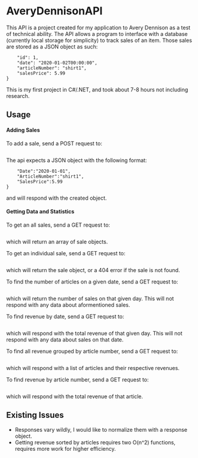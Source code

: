 ﻿# AveryDennisonAPI

This API is a project created for my application to Avery Dennison as a test of technical ability.  The API allows a program to interface with a database (currently local storage for simplicity) to track sales of an item.  Those sales are stored as a JSON object as such:
```{
    "id": 1,
    "date": "2020-01-02T00:00:00",
    "articleNumber": "shirt1",
    "salesPrice": 5.99
}
```
This is my first project in C#/.NET, and took about 7-8 hours not including research.  

## Usage

#### Adding Sales

To add a sale, send a POST request to:
```https://localhost:{PORT}/api/Sales
```
The api expects a JSON object with the following format:
```{
	"Date":"2020-01-01",
	"ArticleNumber":"shirt1",
	"SalesPrice":5.99
}
```
and will respond with the created object.  

#### Getting Data and Statistics

To get an all sales, send a GET request to:
```https://localhost:{PORT}/api/Sales
```
which will return an array of sale objects.  

To get an individual sale, send a GET request to:
```https://localhost:{PORT}/api/Sales/{SaleId}
```
which will return the sale object, or a 404 error if the sale is not found.  

To find the number of articles on a given date, send a GET request to:
```https://localhost:{PORT}/api/Sales/salesByDate/{Date in format: yyyy-mm-dd}
```
which will return the number of sales on that given day.  This will not respond with any data about aformentioned sales.  

To find revenue by date, send a GET request to:
```https://localhost:{PORT}/api/Sales/revenueByDate/{Date in format: yyyy-mm-dd}
```
which will respond with the total revenue of that given day.  This will not respond with any data about sales on that date.  

To find all revenue grouped by article number, send a GET request to:
```https://localhost:{PORT}/api/Sales/revenueByArticle/{ArticleNumber}
```
which will respond with a list of articles and their respective revenues.  

To find revenue by article number, send a GET request to:
```https://localhost:{PORT}/api/Sales/revenueByArticle/{ArticleNumber}
```
which will respond with the total revenue of that article.

## Existing Issues

- Responses vary wildly, I would like to normalize them with a response object.  
- Getting revenue sorted by articles requires two O(n^2) functions, requires more work for higher efficiency.
